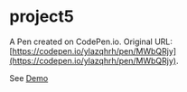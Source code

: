 # project5

A Pen created on CodePen.io. Original URL: [https://codepen.io/ylazqhrh/pen/MWbQRjy](https://codepen.io/ylazqhrh/pen/MWbQRjy).

See [Demo](https://cloudyclee.github.io/Brand_website/dist/index.html)


